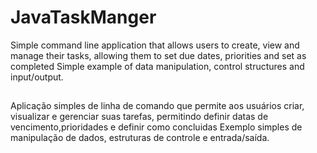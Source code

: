 # JavaTaskManger

Simple command line application that allows users to create, view and manage their tasks, allowing them to set due dates, priorities and set as completed
Simple example of data manipulation, control structures and input/output.

##

Aplicação simples de linha de comando que permite aos usuários criar, visualizar e gerenciar suas tarefas, permitindo definir datas de vencimento,prioridades e definir como concluidas
Exemplo simples de manipulação de dados, estruturas de controle e entrada/saída.
